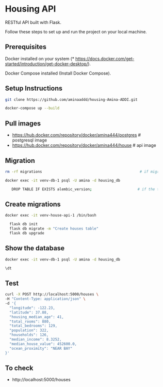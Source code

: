 # Housing API
RESTful API built with Flask.

Follow these steps to set up and run the project on your local machine.

## Prerequisites
Docker installed on your system (* https://docs.docker.com/get-started/introduction/get-docker-desktop/).

Docker Compose installed (Install Docker Compose).

## Setup Instructions
```bash
git clone https://github.com/aminaaddd/housing-Amina-ADDI.git
```
```bash
docker-compose up --build
```

## Pull images
* https://hub.docker.com/repository/docker/amina444/postgres  # postgresql image
* https://hub.docker.com/repository/docker/amina444/house     # api image

## Migration
```bash
rm -rf migrations                                             # if migrations directory exists
```
```bash
docker exec -it venv-db-1 psql -U amina -d housing_db
```
```bash
   DROP TABLE IF EXISTS alembic_version;                     # if the table exists
```

## Create migrations
```bash
docker exec -it venv-house-api-1 /bin/bash
```
```bash
  flask db init
  flask db migrate -m "Create houses table"
  flask db upgrade
```

## Show the database
```bash
docker exec -it venv-db-1 psql -U amina -d housing_db
```
```bash
\dt
```

## Test
```bash
curl -X POST http://localhost:5000/houses \
-H "Content-Type: application/json" \
-d '{
  "longitude": -122.23,
  "latitude": 37.88,
  "housing_median_age": 41,
  "total_rooms": 880,
  "total_bedrooms": 129,
  "population": 322,
  "households": 126,
  "median_income": 8.3252,
  "median_house_value": 452600.0,
  "ocean_proximity": "NEAR BAY"
}'
```

## To check
* http://localhost:5000/houses

